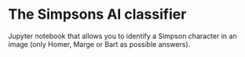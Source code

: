 # The Simpsons AI classifier
Jupyter notebook that allows you to identify a Simpson character in an image (only Homer, Marge or Bart as possible answers).
